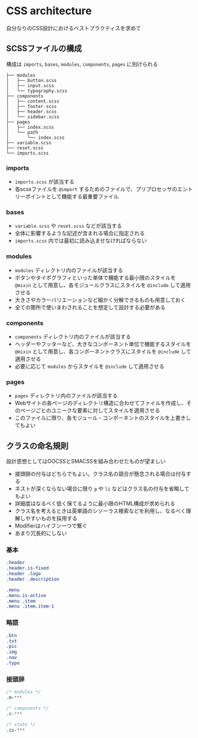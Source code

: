 # CSS architecture

自分なりのCSS設計におけるベストプラクティスを求めて

## SCSSファイルの構成

構成は `imports`, `bases`, `modules`, `components`, `pages` に別けられる

```
├── modules
│   ├── button.scss
│   ├── input.scss
│   └── typography.scss
├── components
│   ├── content.scss
│   ├── footer.scss
│   ├── header.scss
│   └── sidebar.scss
├── pages
│   ├── index.scss
│   └── path
│       └── index.scss
├── variable.scss
├── reset.scss
└── imports.scss
```

### imports

- `imports.scss` が該当する
- 各scssファイルを `@import` するためのファイルで、プリプロセッサのエントリーポイントとして機能する最重要ファイル

### bases

- `variable.scss` や `reset.scss` などが該当する
- 全体に影響するような記述が含まれる場合に指定される
- `imports.scss` 内では最初に読み込ませなければならない

### modules

- `modules` ディレクトリ内のファイルが該当する
- ボタンやタイポグラフィといった単体で機能する最小限のスタイルを `@mixin` として用意し、各モジュールクラスにスタイルを `@include` して適用させる
- 大きさやカラーバリエーションなど細かく分解できるものも用意しておく
- 全ての箇所で使いまわされることを想定して設計する必要がある

### components

- `components` ディレクトリ内のファイルが該当する
- ヘッダーやフッターなど、大きなコンポーネント単位で機能するスタイルを `@mixin` として用意し、各コンポーネントクラスにスタイルを `@include` して適用させる
- 必要に応じて `modules` からスタイルを `@include` して適用させる

### pages

- `pages` ディレクトリ内のファイルが該当する
- Webサイトの各ページのディレクトリ構造に合わせてファイルを作成し、そのページごとのユニークな要素に対してスタイルを適用させる
- このファイルに限り、各モジュール・コンポーネントのスタイルを上書きしてもよい

## クラスの命名規則

設計思想としてはOOCSSとSMACSSを組み合わせたものが望ましい

- 接頭辞の付与はどちらでもよい。クラス名の競合が懸念される場合は付与する
- ネストが深くならない場合に限り `p` や `li` などはクラス名の付与を省略してもよい
- 詳細度はなるべく低く保てるように最小限のHTML構成が求められる
- クラス名を考えるときは英単語のシソーラス検索などを利用し、なるべく理解しやすいものを採用する
- Modifierはハイフン一つで繋ぐ
- あまり冗長的にしない

### 基本

```css
.header
.header.is-fixed
.header .logo
.header .description

.menu
.menu.is-active
.menu .item
.menu .item.item-1
```

### 略語

```css
.btn
.txt
.pic
.img
.nav
.typo
```

### 接頭辞

```css
/* modules */
.m-***

/* components */
.c-***

/* state */
.is-***
```
